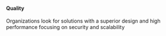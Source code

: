 #### Quality

Organizations look for solutions with a superior design and high performance focusing on security and scalability
